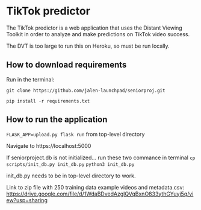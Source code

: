 # TikTok predictor
The TikTok predictor is a web application that uses the Distant Viewing Toolkit in order to analyze and make predictions on TikTok video success.

The DVT is too large to run this on Heroku, so must be run locally.

## How to download requirements

Run in the terminal:
```
git clone https://github.com/jalen-launchpad/seniorproj.git
```
```
pip install -r requirements.txt
```
## How to run the application

```FLASK_APP=upload.py flask run``` from top-level directory

Navigate to https://localhost:5000

If seniorproject.db is not initialized... run these two commance  in terminal
```cp scripts/init_db.py init_db.py```
```python3 init_db.py```

init_db.py needs to be in top-level directory to work.

Link to zip file with 250 training data example videos and metadata.csv: 
https://drive.google.com/file/d/1WdaBDvedAzgIQVqBxnO833ythGYuyj5q/view?usp=sharing
